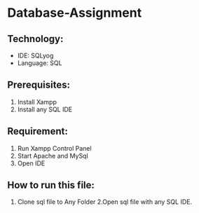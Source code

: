 # Database-Assignment


## Technology:
* IDE: SQLyog
* Language: SQL


## Prerequisites:
1. Install Xampp
2. Install any SQL IDE


## Requirement:
1. Run Xampp Control Panel
2. Start Apache and MySql
3. Open IDE


## How to run this file:
1. Clone sql file to Any Folder
2.Open sql file with any SQL IDE.
